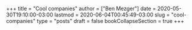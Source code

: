 +++
title = "Cool companies"
author = ["Ben Mezger"]
date = 2020-05-30T19:10:00-03:00
lastmod = 2020-06-04T00:45:49-03:00
slug = "cool-companies"
type = "posts"
draft = false
bookCollapseSection = true
+++
